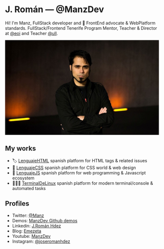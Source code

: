 # J. Román — @ManzDev

Hi! I'm Manz, FullStack developer and 🥑 FrontEnd advocate & WebPlatform standards. FullStack/Frontend Tenerife Program Mentor, Teacher & Director at [@eoi](https://twitter.com/eois) and Teacher [@ull](https://twitter.com/ull).

![ManzDev, @Manz en Twitter](https://raw.githubusercontent.com/ManzDev/manzdev/master/manz-profile.jpg)

## My works

- 🏷️ [LenguajeHTML](https://lenguajehtml.com/) spanish platform for HTML tags & related issues
- 🎨 [LenguajeCSS](https://lenguajecss.com/) spanish platform for CSS world & web design
- 🤖 [LenguajeJS](https://lenguajejs.com/) spanish platform for web programming & Javascript ecosystem
- 👨🏽‍💻 [TerminalDeLinux](https://terminaldelinux.com) spanish platform for modern terminal/console & automated tasks

## Profiles

- Twitter: [@Manz](https://twitter.com/Manz)
- Demos: [ManzDev Github demos](https://manzdev.github.io/)
- Linkedin: [J.Román Hdez](https://www.linkedin.com/in/joseromanhdez/)
- Blog: [Emezeta](https://www.emezeta.com/)
- Youtube: [ManzDev](https://bit.ly/manzdev)
- Instagram: [@joseromanhdez](https://instagram.com/joseromanhdez)
